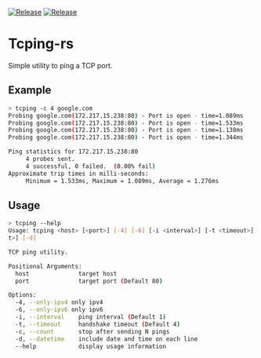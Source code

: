[![Release](https://img.shields.io/github/v/release/dph5199278/tcping-rs)](https://github.com/dph5199278/tcping-rs/releases/latest)
[![Release](https://img.shields.io/github/license/dph5199278/tcping-rs)](https://github.com/dph5199278/tcping-rs/blob/main/LICENSE)

# Tcping-rs

Simple utility to ping a TCP port.

## Example
```sh
> tcping -c 4 google.com
Probing google.com(172.217.15.238:80) - Port is open - time=1.089ms
Probing google.com(172.217.15.238:80) - Port is open - time=1.533ms
Probing google.com(172.217.15.238:80) - Port is open - time=1.138ms
Probing google.com(172.217.15.238:80) - Port is open - time=1.344ms

Ping statistics for 172.217.15.238:80
     4 probes sent.
     4 successful, 0 failed.  (0.00% fail)
Approximate trip times in milli-seconds:
     Minimum = 1.533ms, Maximum = 1.089ms, Average = 1.276ms
```

## Usage
```sh
> tcping --help
Usage: tcping <host> [<port>] [-4] [-6] [-i <interval>] [-t <timeout>] [-c <cou
t>] [-d]

TCP ping utility.

Positional Arguments:
  host              target host
  port              target port (Default 80)

Options:
  -4, --only-ipv4 only ipv4
  -6, --only-ipv6 only ipv6
  -i, --interval    ping interval (Default 1)
  -t, --timeout     handshake timeout (Default 4)
  -c, --count       stop after sending N pings
  -d, --datetime    include date and time on each line
  --help            display usage information
```
